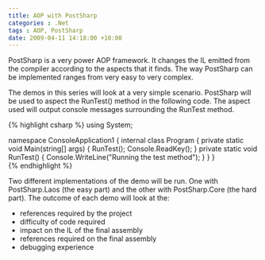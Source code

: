 ```yaml
---
title: AOP with PostSharp
categories : .Net
tags : AOP, PostSharp
date: 2009-04-11 14:18:00 +10:00
---
```


PostSharp is a very power AOP framework. It changes the IL emitted from the compiler according to the aspects that it finds. The way PostSharp can be implemented ranges from very easy to very complex. 

The demos in this series will look at a very simple scenario. PostSharp will be used to aspect the RunTest() method in the following code. The aspect used will output console messages surrounding the RunTest method. 

<!--more-->

{% highlight csharp %}
using System; 
    
namespace ConsoleApplication1 
{ 
    internal class Program 
    { 
        private static void Main(string[] args) 
        { 
            RunTest(); 
            Console.ReadKey(); 
        } 
        private static void RunTest() 
        { 
            Console.WriteLine("Running the test method"); 
        } 
    } 
}    
{% endhighlight %}

Two different implementations of the demo will be run. One with PostSharp.Laos (the easy part) and the other with PostSharp.Core (the hard part). The outcome of each demo will look at the: 

* references required by the project
* difficulty of code required
* impact on the IL of the final assembly
* references required on the final assembly
* debugging experience
